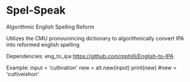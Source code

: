 # Spel-Speak
Algorithmic English Spelling Reform

Utilizes the CMU pronounincing dictionary to algorithmically convert IPA into reformed english spelling

Dependencies:
eng_to_ipa
https://github.com/mphilli/English-to-IPA

Example:
input = 'cultivation'
new = alt.new(input)
print(new) #new = 'cultiveishon'
